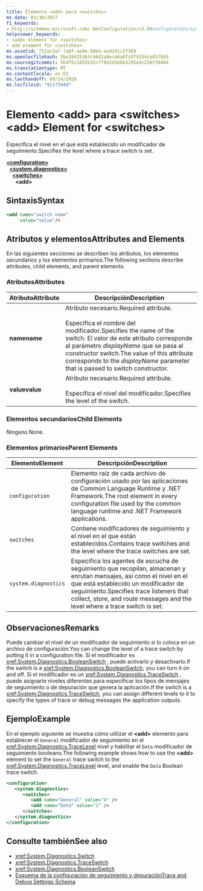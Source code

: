 ```yaml
---
title: Elemento <add> para <switches>
ms.date: 03/30/2017
f1_keywords:
- http://schemas.microsoft.com/.NetConfiguration/v2.0#configuration/system.diagnostics/switches/add
helpviewer_keywords:
- <add> element for <switches>
- add element for <switches>
ms.assetid: 712ac3a7-7abf-4a9e-8db4-acd241c2f369
ms.openlocfilehash: 5be39425363cb6d2a0eca6a0fa3f4154ce857bb5
ms.sourcegitcommit: 5b475c1855b32cf78d2d1bbb4295e4c236f39464
ms.translationtype: MT
ms.contentlocale: es-ES
ms.lasthandoff: 09/24/2020
ms.locfileid: "91173944"
---
```

# <a name="add-element-for-switches"></a><span data-ttu-id="c4cca-102">Elemento \<add> para \<switches></span><span class="sxs-lookup"><span data-stu-id="c4cca-102">\<add> Element for \<switches></span></span>

<span data-ttu-id="c4cca-103">Especifica el nivel en el que está establecido un modificador de seguimiento.</span><span class="sxs-lookup"><span data-stu-id="c4cca-103">Specifies the level where a trace switch is set.</span></span>  

[**\<configuration>**](../configuration-element.md)\
&nbsp;&nbsp;[**\<system.diagnostics>**](system-diagnostics-element.md)\
&nbsp;&nbsp;&nbsp;&nbsp;[**\<switches>**](switches-element.md)\
&nbsp;&nbsp;&nbsp;&nbsp;&nbsp;&nbsp;**\<add>**

## <a name="syntax"></a><span data-ttu-id="c4cca-104">Sintaxis</span><span class="sxs-lookup"><span data-stu-id="c4cca-104">Syntax</span></span>  
  
```xml  
<add name="switch name"  
     value="value"/>  
```  
  
## <a name="attributes-and-elements"></a><span data-ttu-id="c4cca-105">Atributos y elementos</span><span class="sxs-lookup"><span data-stu-id="c4cca-105">Attributes and Elements</span></span>  

 <span data-ttu-id="c4cca-106">En las siguientes secciones se describen los atributos, los elementos secundarios y los elementos primarios.</span><span class="sxs-lookup"><span data-stu-id="c4cca-106">The following sections describe attributes, child elements, and parent elements.</span></span>  
  
### <a name="attributes"></a><span data-ttu-id="c4cca-107">Atributos</span><span class="sxs-lookup"><span data-stu-id="c4cca-107">Attributes</span></span>  
  
|<span data-ttu-id="c4cca-108">Atributo</span><span class="sxs-lookup"><span data-stu-id="c4cca-108">Attribute</span></span>|<span data-ttu-id="c4cca-109">Descripción</span><span class="sxs-lookup"><span data-stu-id="c4cca-109">Description</span></span>|  
|---------------|-----------------|  
|<span data-ttu-id="c4cca-110">**name**</span><span class="sxs-lookup"><span data-stu-id="c4cca-110">**name**</span></span>|<span data-ttu-id="c4cca-111">Atributo necesario.</span><span class="sxs-lookup"><span data-stu-id="c4cca-111">Required attribute.</span></span><br /><br /> <span data-ttu-id="c4cca-112">Especifica el nombre del modificador.</span><span class="sxs-lookup"><span data-stu-id="c4cca-112">Specifies the name of the switch.</span></span> <span data-ttu-id="c4cca-113">El valor de este atributo corresponde al parámetro *displayName* que se pasa al constructor switch.</span><span class="sxs-lookup"><span data-stu-id="c4cca-113">The value of this attribute corresponds to the *displayName* parameter that is passed to switch constructor.</span></span>|  
|<span data-ttu-id="c4cca-114">**value**</span><span class="sxs-lookup"><span data-stu-id="c4cca-114">**value**</span></span>|<span data-ttu-id="c4cca-115">Atributo necesario.</span><span class="sxs-lookup"><span data-stu-id="c4cca-115">Required attribute.</span></span><br /><br /> <span data-ttu-id="c4cca-116">Especifica el nivel del modificador.</span><span class="sxs-lookup"><span data-stu-id="c4cca-116">Specifies the level of the switch.</span></span>|  
  
### <a name="child-elements"></a><span data-ttu-id="c4cca-117">Elementos secundarios</span><span class="sxs-lookup"><span data-stu-id="c4cca-117">Child Elements</span></span>  

 <span data-ttu-id="c4cca-118">Ninguno.</span><span class="sxs-lookup"><span data-stu-id="c4cca-118">None.</span></span>  
  
### <a name="parent-elements"></a><span data-ttu-id="c4cca-119">Elementos primarios</span><span class="sxs-lookup"><span data-stu-id="c4cca-119">Parent Elements</span></span>  
  
|<span data-ttu-id="c4cca-120">Elemento</span><span class="sxs-lookup"><span data-stu-id="c4cca-120">Element</span></span>|<span data-ttu-id="c4cca-121">Descripción</span><span class="sxs-lookup"><span data-stu-id="c4cca-121">Description</span></span>|  
|-------------|-----------------|  
|`configuration`|<span data-ttu-id="c4cca-122">Elemento raíz de cada archivo de configuración usado por las aplicaciones de Common Language Runtime y .NET Framework.</span><span class="sxs-lookup"><span data-stu-id="c4cca-122">The root element in every configuration file used by the common language runtime and .NET Framework applications.</span></span>|  
|`switches`|<span data-ttu-id="c4cca-123">Contiene modificadores de seguimiento y el nivel en el que están establecidos.</span><span class="sxs-lookup"><span data-stu-id="c4cca-123">Contains trace switches and the level where the trace switches are set.</span></span>|  
|`system.diagnostics`|<span data-ttu-id="c4cca-124">Especifica los agentes de escucha de seguimiento que recopilan, almacenan y enrutan mensajes, así como el nivel en el que está establecido un modificador de seguimiento.</span><span class="sxs-lookup"><span data-stu-id="c4cca-124">Specifies trace listeners that collect, store, and route messages and the level where a trace switch is set.</span></span>|  
  
## <a name="remarks"></a><span data-ttu-id="c4cca-125">Observaciones</span><span class="sxs-lookup"><span data-stu-id="c4cca-125">Remarks</span></span>  

 <span data-ttu-id="c4cca-126">Puede cambiar el nivel de un modificador de seguimiento si lo coloca en un archivo de configuración.</span><span class="sxs-lookup"><span data-stu-id="c4cca-126">You can change the level of a trace switch by putting it in a configuration file.</span></span> <span data-ttu-id="c4cca-127">Si el modificador es <xref:System.Diagnostics.BooleanSwitch> , puede activarlo y desactivarlo.</span><span class="sxs-lookup"><span data-stu-id="c4cca-127">If the switch is a <xref:System.Diagnostics.BooleanSwitch>, you can turn it on and off.</span></span> <span data-ttu-id="c4cca-128">Si el modificador es un <xref:System.Diagnostics.TraceSwitch> , puede asignarle niveles diferentes para especificar los tipos de mensajes de seguimiento o de depuración que genera la aplicación.</span><span class="sxs-lookup"><span data-stu-id="c4cca-128">If the switch is a <xref:System.Diagnostics.TraceSwitch>, you can assign different levels to it to specify the types of trace or debug messages the application outputs.</span></span>  
  
## <a name="example"></a><span data-ttu-id="c4cca-129">Ejemplo</span><span class="sxs-lookup"><span data-stu-id="c4cca-129">Example</span></span>  

 <span data-ttu-id="c4cca-130">En el ejemplo siguiente se muestra cómo utilizar el **\<add>** elemento para establecer el `General` modificador de seguimiento en el <xref:System.Diagnostics.TraceLevel> nivel y habilitar el `Data` modificador de seguimiento booleano.</span><span class="sxs-lookup"><span data-stu-id="c4cca-130">The following example shows how to use the **\<add>** element to set the `General` trace switch to the <xref:System.Diagnostics.TraceLevel> level, and enable the `Data` Boolean trace switch.</span></span>  
  
```xml  
<configuration>  
   <system.diagnostics>  
      <switches>  
         <add name="General" value="4" />  
         <add name="Data" value="1" />  
      </switches>  
   </system.diagnostics>  
</configuration>  
```  
  
## <a name="see-also"></a><span data-ttu-id="c4cca-131">Consulte también</span><span class="sxs-lookup"><span data-stu-id="c4cca-131">See also</span></span>

- <xref:System.Diagnostics.Switch>
- <xref:System.Diagnostics.TraceSwitch>
- <xref:System.Diagnostics.BooleanSwitch>
- [<span data-ttu-id="c4cca-132">Esquema de la configuración de seguimiento y depuración</span><span class="sxs-lookup"><span data-stu-id="c4cca-132">Trace and Debug Settings Schema</span></span>](index.md)
